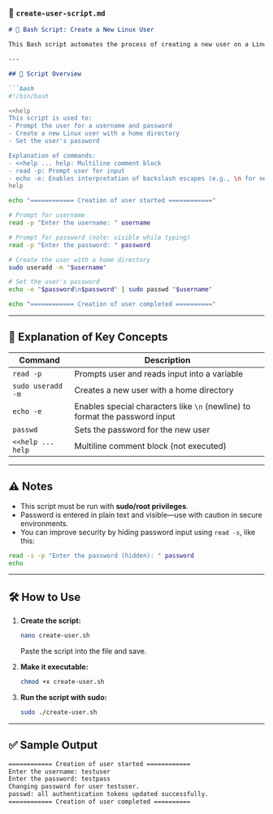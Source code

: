 ### 📄 `create-user-script.md`

````markdown
# 👤 Bash Script: Create a New Linux User

This Bash script automates the process of creating a new user on a Linux system. It uses prompts to collect the username and password from the user and handles user creation securely and interactively.

---

## 🧾 Script Overview

```bash
#!/bin/bash

<<help
This script is used to:
- Prompt the user for a username and password
- Create a new Linux user with a home directory
- Set the user's password

Explanation of commands:
- <<help ... help: Multiline comment block
- read -p: Prompt user for input
- echo -e: Enables interpretation of backslash escapes (e.g., \n for newline)
help

echo "============ Creation of user started ============"

# Prompt for username
read -p "Enter the username: " username

# Prompt for password (note: visible while typing)
read -p "Enter the password: " password

# Create the user with a home directory
sudo useradd -m "$username"

# Set the user's password
echo -e "$password\n$password" | sudo passwd "$username"

echo "============ Creation of user completed =========="
````

---

## 🧠 Explanation of Key Concepts

| Command           | Description                                                                 |
| ----------------- | --------------------------------------------------------------------------- |
| `read -p`         | Prompts user and reads input into a variable                                |
| `sudo useradd -m` | Creates a new user with a home directory                                    |
| `echo -e`         | Enables special characters like `\n` (newline) to format the password input |
| `passwd`          | Sets the password for the new user                                          |
| `<<help ... help` | Multiline comment block (not executed)                                      |

---

## ⚠️ Notes

* This script must be run with **sudo/root privileges**.
* Password is entered in plain text and visible—use with caution in secure environments.
* You can improve security by hiding password input using `read -s`, like this:

```bash
read -s -p "Enter the password (hidden): " password
echo
```

---

## 🛠️ How to Use

1. **Create the script:**

   ```bash
   nano create-user.sh
   ```

   Paste the script into the file and save.

2. **Make it executable:**

   ```bash
   chmod +x create-user.sh
   ```

3. **Run the script with sudo:**

   ```bash
   sudo ./create-user.sh
   ```

---

## ✅ Sample Output

```bash
============ Creation of user started ============
Enter the username: testuser
Enter the password: testpass
Changing password for user testuser.
passwd: all authentication tokens updated successfully.
============ Creation of user completed ==========
```
